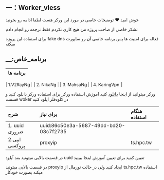 ## 一：Worker_vless 

خوش امید ❤️ توضیحات خاصی در مورد این ورکر هست لطفا ادامه رو بخونید 

تشکر خاصی از صاحب پروژه من هیچ کاری نکردم فقط ترجمه رو انجام دادم 

برای استفاده این پروژه fake dns  فعاله برای امنیت ها پس برنامه خاصی آن رو ساپورت میکنه 

## __:برنامه_خاص 

| برنامه ها |
| :--- | 

| 1.V2RayNg |
| 2. NikaNg | 
| 3. MahsaNg |
| 4. KaringVpn |









ورکر میتوانید از اینجا [دانلود](https://github.com/valid7996/Gozargah/blob/main/vless_worker/worker.js) کنید 
آموزش استفاده ورکر 
برای استفاده ورکر دانلود کنید و قسمت woker در کلودفلر اپلود کنید 





| شرح | برای نیاز | هنگام استفاده |
| :--- | :--- | :--- |
| ‏1. uuid ضروری | uuid:86c50e3a-5687-49dd-bd20-03c7f2735 |
| 2.ایپی پروکسی | proxyip | ts.hpc.tw |




در قسمت بالایی میتونید بعد آپلود uuid تعیین کمید برای تعیین آموزش اینجا ببینید 

در قسمت بالایی میتونید proxyip ایجاد کنید ولی در حالت نورمال از ts.hpc.tw استفاده میکنه بصورت خودکار 
